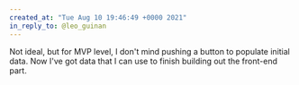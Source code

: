```yaml
---
created_at: "Tue Aug 10 19:46:49 +0000 2021"
in_reply_to: @leo_guinan
---
```


Not ideal, but for MVP level, I don't mind pushing a button to populate initial data. Now I've got data that I can use to finish building out the front-end part.